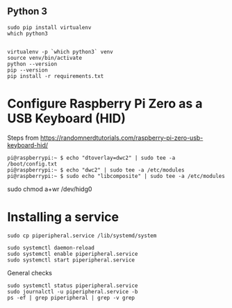 

## Python 3


```
sudo pip install virtualenv
which python3


virtualenv -p `which python3` venv
source venv/bin/activate
python --version
pip --version
pip install -r requirements.txt 
```

# Configure Raspberry Pi Zero as a USB Keyboard (HID)
Steps from https://randomnerdtutorials.com/raspberry-pi-zero-usb-keyboard-hid/

```
pi@raspberrypi:~ $ echo "dtoverlay=dwc2" | sudo tee -a /boot/config.txt
pi@raspberrypi:~ $ echo "dwc2" | sudo tee -a /etc/modules
pi@raspberrypi:~ $ sudo echo "libcomposite" | sudo tee -a /etc/modules
```

sudo chmod a+wr /dev/hidg0


# Installing a service

```
sudo cp piperipheral.service /lib/systemd/system

sudo systemctl daemon-reload
sudo systemctl enable piperipheral.service
sudo systemctl start piperipheral.service
```

General checks
```
sudo systemctl status piperipheral.service
sudo journalctl -u piperipheral.service -b
ps -ef | grep piperipheral | grep -v grep
```



